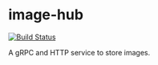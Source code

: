 # image-hub

[![Build Status](https://travis-ci.org/eishan05/image-hub.svg?branch=master)](https://travis-ci.org/eishan05/image-hub)

A gRPC and HTTP service to store images.
